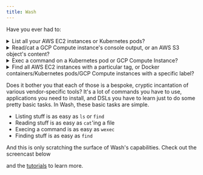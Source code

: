 ```yaml
---
title: Wash
---
```

Have you ever had to:

<details>
<summary>List all your AWS EC2 instances or Kubernetes pods?</summary>
<pre>aws ec2 describe-instances --profile foo --query 'Reservations[].Instances[].InstanceId' --output text</pre>
<pre>kubectl get pods --all-namespaces`</pre>
</details>
<details>
<summary>Read/cat a GCP Compute instance's console output, or an AWS S3 object's content?</summary>
<pre>gcloud compute instances get-serial-port-output foo</pre>
<pre>aws s3api get-object content.txt --profile foo --bucket bar --key baz && cat content.txt && rm content.txt</pre>
</details>
<details>
<summary>Exec a command on a Kubernetes pod or GCP Compute Instance?</summary>
<pre>kubectl exec foo uname</pre>
<pre>gcloud compute ssh foo --command uname</pre>
</details>
<details>
<summary>Find all AWS EC2 instances with a particular tag, or Docker containers/Kubernetes pods/GCP Compute instances with a specific label?</summary>
<pre>aws ec2 describe-instances --profile foo --query 'Reservations[].Instances[].InstanceId' --filters Name=tag-key,Values=owner --output text</pre>
<pre>docker ps --filter “label=owner”</pre>
</details>

Does it bother you that each of those is a bespoke, cryptic incantation of various vendor-specific tools? It's a lot of commands you have to use, applications you need to install, and DSLs you have to learn just to do some pretty basic tasks. In Wash, these basic tasks are simple. 

* Listing stuff is as easy as `ls` or `find`
* Reading stuff is as easy as `cat`'ing a file
* Execing a command is as easy as `wexec`
* Finding stuff is as easy as `find`

And this is only scratching the surface of Wash's capabilities. Check out the screencast below

<script id="asciicast-mX8Mwa75rr1bJePLi3OnIOkJK" src="https://asciinema.org/a/mX8Mwa75rr1bJePLi3OnIOkJK.js" async></script>

and the [tutorials](tutorials) to learn more.
